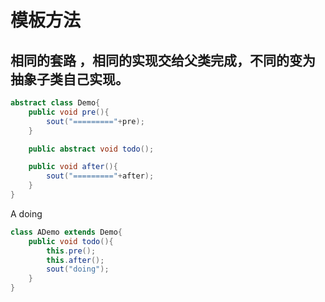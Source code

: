 # 模板方法

## 相同的套路  ，相同的实现交给父类完成，不同的变为抽象子类自己实现。

```java
abstract class Demo{
    public void pre(){
        sout("========="+pre);
    }

    public abstract void todo();

    public void after(){
        sout("========="+after);
    }
}
```

A doing
```java
class ADemo extends Demo{
    public void todo(){
        this.pre();
        this.after();
        sout("doing");
    }
}
``` 




